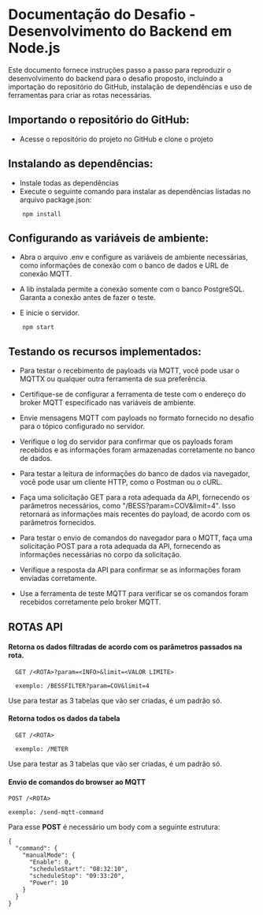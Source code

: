 
# Documentação do Desafio - Desenvolvimento do Backend em Node.js

Este documento fornece instruções passo a passo para reproduzir o desenvolvimento do backend para o desafio proposto, incluindo a importação do repositório do GitHub, instalação de dependências e uso de ferramentas para criar as rotas necessárias.

## Importando o repositório do GitHub:

* Acesse o repositório do projeto no GitHub e clone o projeto 


## Instalando as dependências:

* Instale todas as dependências
* Execute o seguinte comando para instalar as dependências listadas no arquivo package.json:


```http
    npm install
```


## Configurando as variáveis de ambiente:

* Abra o arquivo .env e configure as variáveis de ambiente necessárias, como informações de conexão com o banco de dados e URL de conexão MQTT. 

* A lib instalada permite a conexão somente com o banco PostgreSQL. Garanta a conexão antes de fazer o teste. 

* E inicie o servidor. 

```http
    npm start
```

## Testando os recursos implementados:

* Para testar o recebimento de payloads via MQTT, você pode usar o MQTTX ou qualquer outra ferramenta de sua preferência. 

* Certifique-se de configurar a ferramenta de teste com o endereço do broker MQTT especificado nas variáveis de ambiente.

* Envie mensagens MQTT com payloads no formato fornecido no desafio para o tópico configurado no servidor.

* Verifique o log do servidor para confirmar que os payloads foram recebidos e as informações foram armazenadas corretamente no banco de dados.

* Para testar a leitura de informações do banco de dados via navegador, você pode usar um cliente HTTP, como o Postman ou o cURL.

* Faça uma solicitação GET para a rota adequada da API, fornecendo os parâmetros necessários, como "/BESS?param=COV&limit=4". Isso retornará as informações mais recentes do payload, de acordo com os parâmetros fornecidos.

* Para testar o envio de comandos do navegador para o MQTT, faça uma solicitação POST para a rota adequada da API, fornecendo as informações necessárias no corpo da solicitação.

* Verifique a resposta da API para confirmar se as informações foram enviadas corretamente.

* Use a ferramenta de teste MQTT para verificar se os comandos foram recebidos corretamente pelo broker MQTT.


## ROTAS API

#### Retorna os dados filtradas de acordo com os parâmetros passados na rota.

```http
  GET /<ROTA>?param=<INFO>&limit=<VALOR LIMITE>

  exemplo: /BESSFILTER?param=COV&limit=4
```

Use para testar as 3 tabelas que vão ser criadas, é um padrão só.

#### Retorna todos os dados da tabela

```http
  GET /<ROTA>

  exemplo: /METER
```

Use para testar as 3 tabelas que vão ser criadas, é um padrão só.


#### Envio de comandos do browser ao MQTT

```http
POST /<ROTA>

exemplo: /send-mqtt-command
```
Para esse **POST** é necessário um body com a seguinte estrutura:

```http
{
  "command": {
    "manualMode": {
      "Enable": 0,
      "scheduleStart": "08:32:10",
      "scheduleStop": "09:33:20",
      "Power": 10
    }
  }
}

```


